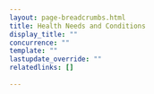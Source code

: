 ```yaml
---
layout: page-breadcrumbs.html
title: Health Needs and Conditions
display_title: ""
concurrence: ""
template: ""
lastupdate_override: ""
relatedlinks: []
  
---
```

